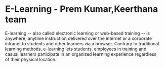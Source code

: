 # E-Learning - Prem Kumar,Keerthana team
E-learning -- also called electronic learning or web-based training -- is anywhere, anytime instruction delivered over the internet or a corporate intranet to students and other learners via a browser. Contrary to traditional learning methods, e-learning lets students, employees in training and casual learners participate in an organized learning experience regardless of their physical location.

